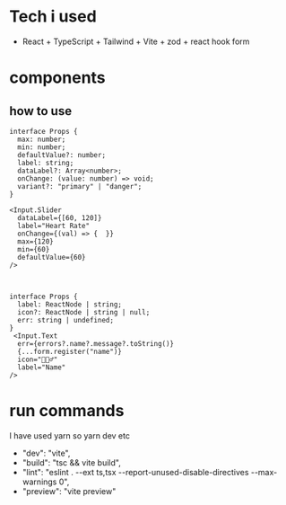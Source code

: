 # Tech i used

- React + TypeScript + Tailwind + Vite + zod + react hook form

# components

## how to use

```JSX
interface Props {
  max: number;
  min: number;
  defaultValue?: number;
  label: string;
  dataLabel?: Array<number>;
  onChange: (value: number) => void;
  variant?: "primary" | "danger";
}

<Input.Slider
  dataLabel={[60, 120]}
  label="Heart Rate"
  onChange={(val) => {  }}
  max={120}
  min={60}
  defaultValue={60}
/>


```

```JSX

interface Props {
  label: ReactNode | string;
  icon?: ReactNode | string | null;
  err: string | undefined;
}
 <Input.Text
  err={errors?.name?.message?.toString()}
  {...form.register("name")}
  icon="🙋🏻‍♂️"
  label="Name"
/>

```

# run commands

I have used yarn
so yarn dev etc

- "dev": "vite",
- "build": "tsc && vite build",
- "lint": "eslint . --ext ts,tsx --report-unused-disable-directives --max-warnings 0",
- "preview": "vite preview"
